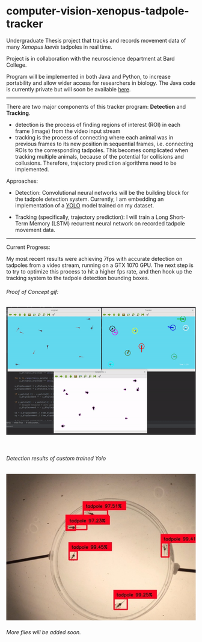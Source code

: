 # computer-vision-xenopus-tadpole-tracker
Undergraduate Thesis project that tracks and records movement data of many *Xenopus laevis* tadpoles in real time. 

Project is in collaboration with the neuroscience department at Bard College.

Program will be implemented in both Java and Python, to increase portability and allow wider access for researchers in biology. The Java code is currently private but will soon be available [here](https://github.com/alexander-hamme/Sproj-Java).

-----

There are two major components of this tracker program: **Detection** and **Tracking**.
  * detection is the process of finding regions of interest (ROI) in each frame (image) from the video input stream
  * tracking is the process of connecting where each animal was in previous frames to its new position in sequential frames, 
    i.e. connecting ROIs to the corresponding tadpoles. This becomes complicated when tracking multiple animals, because of the potential for collisions and collusions. Therefore, trajectory prediction algorithms need to be implemented.

Approaches:

  * Detection: Convolutional neural networks will be the building block for the tadpole detection system. Currently, I am embedding an implementation of a [YOLO](https://pjreddie.com/darknet/yolov2/) model trained on my dataset.

  * Tracking (specifically, trajectory prediction): I will train a Long Short-Term Memory (LSTM) recurrent neural network on recorded tadpole movement data. 

-----

Current Progress:

My most recent results were achieving 7fps with accurate detection on tadpoles from a video stream, running on a GTX 1070 GPU. The next step is to try to optimize this process to hit a higher fps rate, and then hook up the tracking system to the tadpole detection bounding boxes.


###### Proof of Concept gif:

![Uh oh, it appears the gif didn't load. Please find the gif in the images folder of this repositiory.](/images/proof_of_concept.gif?raw=true "Proof of Concept")

<br>

###### Detection results of custom trained Yolo

![Uh oh, it appears the gif didn't load. Please find it as "yolo_detections.jpg" in the images folder of this repositiory.](/images/yolo_detections.jpg?raw=true "Detection Results")

###### More files will be added soon.
